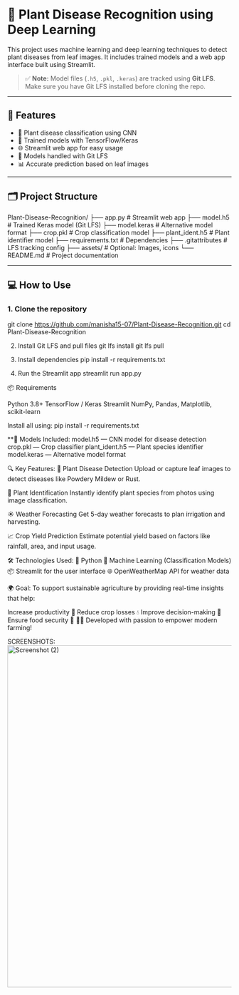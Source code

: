 # 🌿 Plant Disease Recognition using Deep Learning

This project uses machine learning and deep learning techniques to detect plant diseases from leaf images. It includes trained models and a web app interface built using Streamlit.

> ✅ **Note:** Model files (`.h5`, `.pkl`, `.keras`) are tracked using **Git LFS**. Make sure you have Git LFS installed before cloning the repo.

---

## 🚀 Features

- 🌱 Plant disease classification using CNN
- 🧠 Trained models with TensorFlow/Keras
- 🌐 Streamlit web app for easy usage
- 🧾 Models handled with Git LFS
- 📊 Accurate prediction based on leaf images

---

## 🗂️ Project Structure

Plant-Disease-Recognition/
├── app.py # Streamlit web app
├── model.h5 # Trained Keras model (Git LFS)
├── model.keras # Alternative model format
├── crop.pkl # Crop classification model
├── plant_ident.h5 # Plant identifier model
├── requirements.txt # Dependencies
├── .gitattributes # LFS tracking config
├── assets/ # Optional: Images, icons
└── README.md # Project documentation

---

## 💻 How to Use

### 1. Clone the repository
git clone https://github.com/manisha15-07/Plant-Disease-Recognition.git
cd Plant-Disease-Recognition

2. Install Git LFS and pull files
git lfs install
git lfs pull

3. Install dependencies
pip install -r requirements.txt

5. Run the Streamlit app
streamlit run app.py

📦 Requirements

Python 3.8+
TensorFlow / Keras
Streamlit
NumPy, Pandas, Matplotlib, scikit-learn

Install all using:
pip install -r requirements.txt

**📁 Models Included:
model.h5 — CNN model for disease detection
crop.pkl — Crop classifier
plant_ident.h5 — Plant species identifier
model.keras — Alternative model format


🔍 Key Features:
🦠 Plant Disease Detection
Upload or capture leaf images to detect diseases like Powdery Mildew or Rust.

🌳 Plant Identification
Instantly identify plant species from photos using image classification.

☀️ Weather Forecasting
Get 5-day weather forecasts to plan irrigation and harvesting.

📈 Crop Yield Prediction
Estimate potential yield based on factors like rainfall, area, and input usage.

🛠️ Technologies Used:
🐍 Python
🤖 Machine Learning (Classification Models)
📦 Streamlit for the user interface
🌐 OpenWeatherMap API for weather data

🌍 Goal:
To support sustainable agriculture by providing real-time insights that help:

Increase productivity 🌿
Reduce crop losses 💧
Improve decision-making 🧠
Ensure food security 🌾
🧑‍💻 Developed with passion to empower modern farming!


SCREENSHOTS:
<img width="1366" height="768" alt="Screenshot (2)" src="https://github.com/user-attachments/assets/114c1b2e-8673-44e7-9c86-77d64c2ae1f2" />

